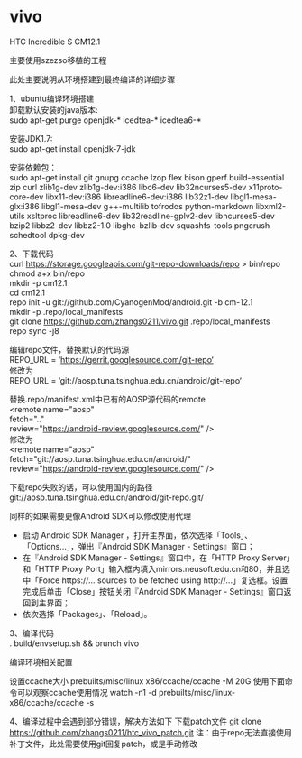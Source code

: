 # vivo
HTC Incredible S CM12.1

主要使用szezso移植的工程

此处主要说明从环境搭建到最终编译的详细步骤

1、ubuntu编译环境搭建<br>
卸载默认安装的java版本:<br>
sudo apt-get purge openjdk-\* icedtea-\* icedtea6-\*

安装JDK1.7:<br>
sudo apt-get install openjdk-7-jdk

安装依赖包：<br>
sudo apt-get install git gnupg ccache lzop flex bison gperf build-essential zip curl zlib1g-dev zlib1g-dev:i386 libc6-dev lib32ncurses5-dev x11proto-core-dev libx11-dev:i386 libreadline6-dev:i386 lib32z1-dev libgl1-mesa-glx:i386 libgl1-mesa-dev g++-multilib  tofrodos python-markdown libxml2-utils xsltproc libreadline6-dev lib32readline-gplv2-dev libncurses5-dev bzip2 libbz2-dev libbz2-1.0 libghc-bzlib-dev squashfs-tools pngcrush schedtool dpkg-dev

2、下载代码<br>
curl https://storage.googleapis.com/git-repo-downloads/repo > bin/repo<br>
chmod a+x bin/repo<br>
mkdir -p cm12.1<br>
cd cm12.1<br>
repo init -u git://github.com/CyanogenMod/android.git -b cm-12.1<br>
mkdir -p .repo/local_manifests<br>
git clone https://github.com/zhangs0211/vivo.git .repo/local_manifests<br>
repo sync -j8<br>


编辑repo文件，替换默认的代码源<br>
REPO_URL = ‘https://gerrit.googlesource.com/git-repo‘<br>
修改为<br>
REPO_URL = ‘git://aosp.tuna.tsinghua.edu.cn/android/git-repo‘<br>

替换.repo/manifest.xml中已有的AOSP源代码的remote<br>
<remote name="aosp" <br>
fetch=".." <br>
review="https://android-review.googlesource.com/" /><br>
修改为<br>
<remote name="aosp" <br>
fetch="git://aosp.tuna.tsinghua.edu.cn/android/" <br>
review="https://android-review.googlesource.com/" /><br>

下载repo失败的话，可以使用国内的路径<br>
git://aosp.tuna.tsinghua.edu.cn/android/git-repo.git/

同样的如果需要更像Android SDK可以修改使用代理<br>
- 启动 Android SDK Manager ，打开主界面，依次选择「Tools」、「Options...」，弹出『Android SDK Manager - Settings』窗口；
- 在『Android SDK Manager - Settings』窗口中，在「HTTP Proxy Server」和「HTTP Proxy Port」输入框内填入mirrors.neusoft.edu.cn和80，并且选中「Force https://... sources to be fetched using http://...」复选框。设置完成后单击「Close」按钮关闭『Android SDK Manager - Settings』窗口返回到主界面；
- 依次选择「Packages」、「Reload」。

3、编译代码<br>
. build/envsetup.sh && brunch vivo



编译环境相关配置<br>
<html>
    <title>#!/bin/bash<br></title>
    <title>export PATH=/cyanogenmod/bin:$PATH<br></title>
    <title>export PATH=/cyanogenmod/android-sdk/platform-tools:$PATH<br></title>
    <title>export PATH=/usr/local/bin:$PATH<br></title>
    <title>export LC_CTYPE=C<br></title>
    <title>export LANG=C<br></title>
    <title>export USE_CCACHE=1<br></title>
    <title>export CCACHE_DIR=/cyanogenmod/.ccache<br></title>
</html>
设置ccache大小
prebuilts/misc/linux x86/ccache/ccache -M 20G
使用下面命令可以观察ccache使用情况
watch -n1 -d prebuilts/misc/linux-x86/ccache/ccache -s


4、编译过程中会遇到部分错误，解决方法如下
下载patch文件
git clone https://github.com/zhangs0211/htc_vivo_patch.git
注：由于repo无法直接使用补丁文件，此处需要使用git回复patch，或是手动修改






